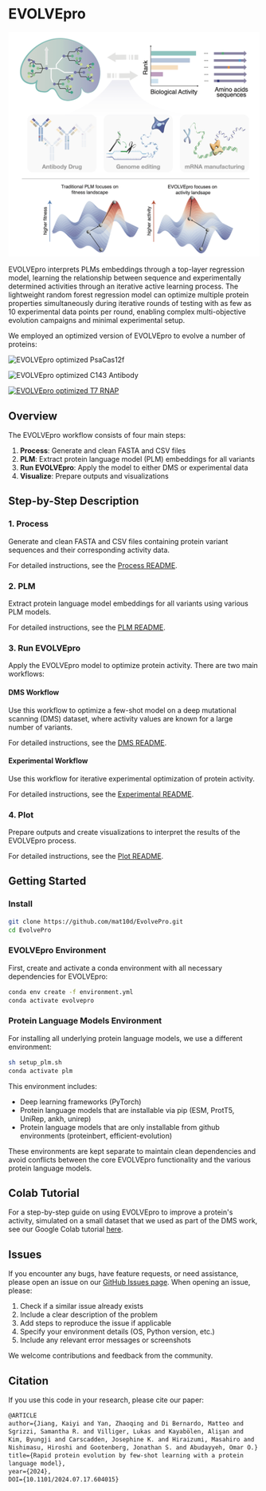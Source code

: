 # EVOLVEpro

![EVOLVEpro Process Overview](images/evolvepro_diagram.png)

EVOLVEpro interprets PLMs embeddings through a top-layer regression model, learning the relationship between sequence and experimentally determined activities through an iterative active learning process. The lightweight random forest regression model can optimize multiple protein properties simultaneously during iterative rounds of testing with as few as 10 experimental data points per round, enabling complex multi-objective evolution campaigns and minimal experimental setup.

We employed an optimized version of EVOLVEpro to evolve a number of proteins:

![EVOLVEpro optimized PsaCas12f](https://youtu.be/68ZZ2lb_scQ)

![EVOLVEpro optimized C143 Antibody](https://youtu.be/ghorRNij-jQ)

[![EVOLVEpro optimized T7 RNAP](https://img.youtube.com/vi/A0FQn-6qFIk/0.jpg)](https://www.youtube.com/watch?v=A0FQn-6qFIk)


## Overview

The EVOLVEpro workflow consists of four main steps:

1. **Process**: Generate and clean FASTA and CSV files
2. **PLM**: Extract protein language model (PLM) embeddings for all variants
3. **Run EVOLVEpro**: Apply the model to either DMS or experimental data
4. **Visualize**: Prepare outputs and visualizations

## Step-by-Step Description

### 1. Process

Generate and clean FASTA and CSV files containing protein variant sequences and their corresponding activity data.

For detailed instructions, see the [Process README](scripts/process/README.md).

### 2. PLM

Extract protein language model embeddings for all variants using various PLM models.

For detailed instructions, see the [PLM README](scripts/plm/README.md).

### 3. Run EVOLVEpro

Apply the EVOLVEpro model to optimize protein activity. There are two main workflows:

#### DMS Workflow
Use this workflow to optimize a few-shot model on a deep mutational scanning (DMS) dataset, where activity values are known for a large number of variants.

For detailed instructions, see the [DMS README](scripts/dms/README.md).

#### Experimental Workflow
Use this workflow for iterative experimental optimization of protein activity.

For detailed instructions, see the [Experimental README](scripts/exp/README.md).

### 4. Plot

Prepare outputs and create visualizations to interpret the results of the EVOLVEpro process.

For detailed instructions, see the [Plot README](scripts/plot/README.md).

## Getting Started

### Install

```bash
git clone https://github.com/mat10d/EvolvePro.git
cd EvolvePro
```

### EVOLVEpro Environment

First, create and activate a conda environment with all necessary dependencies for EVOLVEpro:

```bash
conda env create -f environment.yml
conda activate evolvepro
```

### Protein Language Models Environment

For installing all underlying protein language models, we use a different environment:

```bash
sh setup_plm.sh
conda activate plm
```

This environment includes:

- Deep learning frameworks (PyTorch)
- Protein language models that are installable via pip (ESM, ProtT5, UniRep, ankh, unirep)
- Protein language models that are only installable from github environments (proteinbert, efficient-evolution)

These environments are kept separate to maintain clean dependencies and avoid conflicts between the core EVOLVEpro functionality and the various protein language models.

## Colab Tutorial

For a step-by-step guide on using EVOLVEpro to improve a protein's activity, simulated on a small dataset that we used as part of the DMS work, see our Google Colab tutorial [here](https://colab.research.google.com/drive/1YCWvR73ItSsJn3P89yk_GY1g5GEJUlgy?usp=sharing).

## Issues

If you encounter any bugs, have feature requests, or need assistance, please open an issue on our [GitHub Issues page](https://github.com/mat10d/EvolvePro/issues). When opening an issue, please:

1. Check if a similar issue already exists
2. Include a clear description of the problem
3. Add steps to reproduce the issue if applicable
4. Specify your environment details (OS, Python version, etc.)
5. Include any relevant error messages or screenshots

We welcome contributions and feedback from the community.

## Citation

If you use this code in your research, please cite our paper:

```
@ARTICLE
author={Jiang, Kaiyi and Yan, Zhaoqing and Di Bernardo, Matteo and Sgrizzi, Samantha R. and Villiger, Lukas and Kayabölen, Alişan and Kim, Byungji and Carscadden, Josephine K. and Hiraizumi, Masahiro and Nishimasu, Hiroshi and Gootenberg, Jonathan S. and Abudayyeh, Omar O.}
title={Rapid protein evolution by few-shot learning with a protein language model}, 
year={2024},
DOI={10.1101/2024.07.17.604015}
```
